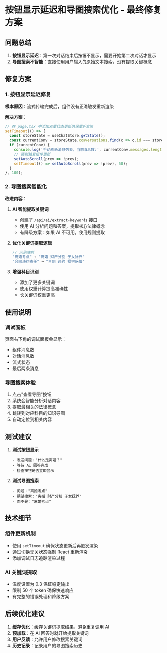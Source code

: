 # 按钮显示延迟和导图搜索优化 - 最终修复方案

## 问题总结

1. **按钮显示延迟**：第一次对话结束后按钮不显示，需要开始第二次对话才显示
2. **导图搜索不智能**：直接使用用户输入的原始文本搜索，没有提取关键概念

## 修复方案

### 1. 按钮显示延迟修复

**根本原因**：流式传输完成后，组件没有正确触发重新渲染

**解决方案**：
```typescript
// 在 page.tsx 中添加双重状态更新确保重新渲染
setTimeout(() => {
  const storeState = useChatStore.getState();
  const currentConv = storeState.conversations.find(c => c.id === storeState.currentConversationId);
  if (currentConv) {
    console.log('手动刷新消息列表，当前消息数:', currentConv.messages.length);
    // 强制触发组件更新
    setAutoScroll(prev => !prev);
    setTimeout(() => setAutoScroll(prev => !prev), 50);
  }
}, 100);
```

### 2. 导图搜索智能化

**改进内容**：

1. **AI 智能提取关键词**
   - 创建了 `/api/ai/extract-keywords` 接口
   - 使用 AI 分析问题和答案，提取核心法律概念
   - 有降级方案：如果 AI 不可用，使用规则提取

2. **优化关键词提取逻辑**
   ```javascript
   // 示例映射
   "离婚考点" → "离婚 财产分割 子女抚养"
   "合同违约责任" → "合同 违约 损害赔偿"
   ```

3. **增强科目识别**
   - 添加了更多关键词
   - 使用权重计算提高准确性
   - 长关键词权重更高

## 使用说明

### 调试面板
页面右下角的调试面板会显示：
- 组件消息数
- 对话消息数
- 流式状态
- 最后两条消息

### 导图搜索体验
1. 点击"查看导图"按钮
2. 系统会智能分析对话内容
3. 提取最相关的法律概念
4. 跳转到对应科目的知识导图
5. 自动定位到相关内容

## 测试建议

1. **测试按钮显示**
   ```
   - 发送问题："什么是离婚？"
   - 等待 AI 回答完成
   - 检查按钮是否立即显示
   ```

2. **测试导图搜索**
   ```
   - 问题："离婚考点"
   - 期望搜索："离婚 财产分割 子女抚养"
   - 而不是："离婚考点"
   ```

## 技术细节

### 组件更新机制
- 使用 `setTimeout` 确保状态更新后再触发渲染
- 通过切换无关状态强制 React 重新渲染
- 添加调试日志追踪渲染过程

### AI 关键词提取
- 温度设置为 0.3 保证稳定输出
- 限制 50 个 token 确保快速响应
- 有完整的错误处理和降级方案

## 后续优化建议

1. **缓存优化**：缓存关键词提取结果，避免重复调用 AI
2. **预加载**：在 AI 回答时就开始提取关键词
3. **用户反馈**：允许用户修改搜索关键词
4. **历史记录**：记录用户的导图搜索历史